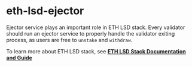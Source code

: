 # eth-lsd-ejector

Ejector service plays an important role in ETH LSD stack. Every validator should run an ejector service to properly handle the validator exiting process, as users are free to `unstake` and `withdraw`.

To learn more about ETH LSD stack, see [**ETH LSD Stack Documentation and Guide**](https://github.com/stafiprotocol/stack-docs/blob/main/README.md#eth-lsd-stack)
